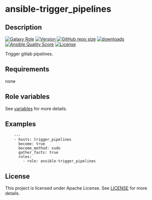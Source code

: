 # ansible-trigger_pipelines

## Description

[![Galaxy Role](https://img.shields.io/badge/galaxy-trigger_pipelines-purple?style=flat)](https://galaxy.ansible.com/lotusnoir/trigger_pipelines)
[![Version](https://img.shields.io/github/release/lotusnoir/ansible-trigger_pipelines.svg)](https://github.com/lotusnoir/ansible-trigger_pipelines/releases/latest)
[![GitHub repo size](https://img.shields.io/github/repo-size/lotusnoir/ansible-trigger_pipelines?color=orange&style=flat)](https://galaxy.ansible.com/lotusnoir/trigger_pipelines)
[![downloads](https://img.shields.io/ansible/role/d/)](https://galaxy.ansible.com/lotusnoir/trigger_pipelines)
[![Ansible Quality Score](https://img.shields.io/ansible/quality/)](https://galaxy.ansible.com/lotusnoir/trigger_pipelines)
[![License](https://img.shields.io/badge/license-Apache--2.0-brightgreen?style=flat)](https://opensource.org/licenses/Apache-2.0)

Trigger gitlab pipelines.

## Requirements

none

## Role variables

See [variables](/defaults/main.yml) for more details.

## Examples

        ---
        - hosts: trigger_pipelines
          become: true
          become_method: sudo
          gather_facts: true
          roles:
            - role: ansible-trigger_pipelines


## License

This project is licensed under Apache License. See [LICENSE](/LICENSE) for more details.

